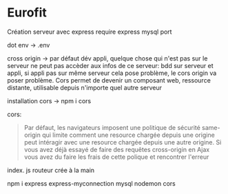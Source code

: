 # Eurofit
 
Création serveur avec express
require express
mysql
port

dot env -> .env

cross origin ->
par défaut dév appli, quelque chose qui n'est pas sur le serveur ne peut pas accèder aux infos de ce serveur:
bdd sur serveur et appli, si appli pas sur même serveur cela pose problème, le cors origin va poser problème.
Cors permet de devenir un composant web, ressource distante, utilisable depuis n'importe quel autre serveur

installation cors -> npm i cors



cors:

>Par défaut, les navigateurs imposent une politique de sécurité same-origin qui limite comment une resource chargée depuis une origine peut intéragir avec une resource chargée depuis une autre origine. Si vous avez déjà essayé de faire des requêtes cross-origin en Ajax vous avez du faire les frais de cette polique et rencontrer l'erreur 


index. js routeur crée à la main

npm i express express-myconnection mysql nodemon cors